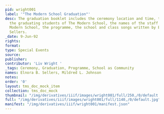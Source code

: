 ```yaml
---
pid: wright001
label: '"The Modern School Graduation"'
desc: The graduation booklet includes the ceremony location and time, the names of
  the graduating students of The Modern School, the names of the staff staff of The
  Modern School, the programme, the school and class songs written by E.B. [Elnora]
  Sellers.
_date: 9-Jun-92
rights:
format:
type: Special Events
source:
publisher:
contributor: 'Liv Wright '
_tags: Ceremony, Graduation, Programme, School as Community
names: Elnora B. Sellers, Mildred L. Johnson
notes:
order: '0'
layout: tms_doc_mock_item
collection: tms_doc_mock
thumbnail: "/img/derivatives/iiif/images/wright001/full/250,/0/default.jpg"
full: "/img/derivatives/iiif/images/wright001/full/1140,/0/default.jpg"
manifest: "/img/derivatives/iiif/wright001/manifest.json"
---
```

